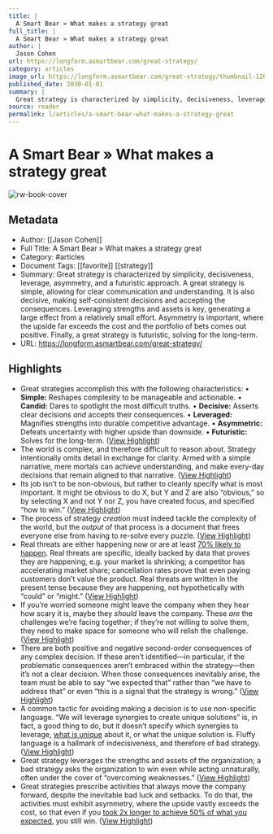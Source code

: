 ```yaml
---
title: |
  A Smart Bear » What makes a strategy great
full_title: |
  A Smart Bear » What makes a strategy great
author: |
  Jason Cohen
url: https://longform.asmartbear.com/great-strategy/
category: articles
image_url: https://longform.asmartbear.com/great-strategy/thumbnail-1200w.png
published_date: 2030-01-01
summary: |
  Great strategy is characterized by simplicity, decisiveness, leverage, asymmetry, and a futuristic approach. A great strategy is simple, allowing for clear communication and understanding. It is also decisive, making self-consistent decisions and accepting the consequences. Leveraging strengths and assets is key, generating a large effect from a relatively small effort. Asymmetry is important, where the upside far exceeds the cost and the portfolio of bets comes out positive. Finally, a great strategy is futuristic, solving for the long-term.
source: reader
permalink: l/articles/a-smart-bear-what-makes-a-strategy-great
---
```

# A Smart Bear » What makes a strategy great

![rw-book-cover](https://longform.asmartbear.com/great-strategy/thumbnail-1200w.png)

## Metadata
- Author: [[Jason Cohen]]
- Full Title: A Smart Bear » What makes a strategy great
- Category: #articles
- Document Tags: [[favorite]] [[strategy]] 
- Summary: Great strategy is characterized by simplicity, decisiveness, leverage, asymmetry, and a futuristic approach. A great strategy is simple, allowing for clear communication and understanding. It is also decisive, making self-consistent decisions and accepting the consequences. Leveraging strengths and assets is key, generating a large effect from a relatively small effort. Asymmetry is important, where the upside far exceeds the cost and the portfolio of bets comes out positive. Finally, a great strategy is futuristic, solving for the long-term.
- URL: https://longform.asmartbear.com/great-strategy/

## Highlights
- Great strategies accomplish this with the following characteristics:
  • **Simple:** Reshapes complexity to be manageable and actionable.
  • **Candid:** Dares to spotlight the most difficult truths.
  • **Decisive:** Asserts clear decisions *and* accepts their consequences.
  • **Leveraged:** Magnifies strengths into durable competitive advantage.
  • **Asymmetric:** Defeats uncertainty with higher upside than downside.
  • **Futuristic:** Solves for the long-term. ([View Highlight](https://read.readwise.io/read/01hs9q89ve5m627amyjstsfp0w))
- The world is complex, and therefore difficult to reason about. Strategy intentionally omits detail in exchange for clarity. Armed with a simple narrative, mere mortals can achieve understanding, and make every-day decisions that remain aligned to that narrative. ([View Highlight](https://read.readwise.io/read/01hs9q98daa6q2jbh8fg3ag1b5))
- Its job isn’t to be non-obvious, but rather to cleanly specify what is most important. It might be obvious to do X, but Y and Z are also “obvious,” so by selecting X and not Y nor Z, you have created focus, and specified “how to win.” ([View Highlight](https://read.readwise.io/read/01hs9qbeesvqctw7vkq463nbqa))
- The process of strategy *creation* must indeed tackle the complexity of the world, but the *output* of that process is a document that frees everyone else from having to re-solve every puzzle. ([View Highlight](https://read.readwise.io/read/01hs9qca584m5e1r92mzptbbap))
- Real threats are either happening now or are at least [70% likely to happen](https://longform.asmartbear.com/probability-words/). Real threats are specific, ideally backed by data that proves they are happening, e.g. your market is shrinking; a competitor has accelerating market share; cancellation rates prove that even paying customers don’t value the product. Real threats are written in the present tense because they are happening, not hypothetically with “could” or “might.” ([View Highlight](https://read.readwise.io/read/01hs9qegsrbnxav1geq4twh9yp))
- If you’re worried someone might leave the company when they hear how scary it is, maybe they *should* leave the company. These *are* the challenges we’re facing together; if they’re not willing to solve them, they need to make space for someone who will relish the challenge. ([View Highlight](https://read.readwise.io/read/01hs9qf7gbacxkbe33yerqk4rt))
- There are both positive and negative second-order consequences of any complex decision. If these aren’t identified—in particular, if the problematic consequences aren’t embraced within the strategy—then it’s not a clear decision. When those consequences inevitably arise, the team must be able to say “we expected that” rather than “we have to address that” or even “this is a signal that the strategy is wrong.” ([View Highlight](https://read.readwise.io/read/01hs9qjgabfba358vyzy113jxf))
- A common tactic for avoiding making a decision is to use non-specific language. “We will leverage synergies to create unique solutions” is, in fact, a good thing to do, but it doesn’t specify which synergies to leverage, [what is unique](https://longform.asmartbear.com/worse-but-unique/) about it, or what the unique solution is. Fluffy language is a hallmark of indecisiveness, and therefore of bad strategy. ([View Highlight](https://read.readwise.io/read/01hs9qm04ex8wwbw00pn189vae))
- Great strategy leverages the strengths and assets of the organization; a bad strategy asks the organization to win even while acting unnaturally, often under the cover of “overcoming weaknesses.” ([View Highlight](https://read.readwise.io/read/01hs9qs5vbyxxy0dmckqcj3q0v))
- Great strategies prescribe activities that always move the company forward, despite the inevitable bad luck and setbacks. To do that, the activities must exhibit asymmetry, where the upside vastly exceeds the cost, so that even if you [took 2x longer to achieve 50% of what you expected](https://longform.asmartbear.com/roi-rubric/), you still win. ([View Highlight](https://read.readwise.io/read/01hs9qyvartg84rfzzn3wczfxv))


